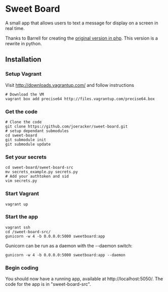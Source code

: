 # Sweet Board
A small app that allows users to text a message for display on a screen in real time.

Thanks to Barrell for creating the [original version in php](https://github.com/barrel/sweet-board). This version is a rewrite in python.

## Installation
### Setup Vagrant 
Visit http://downloads.vagrantup.com/ and follow instructions
	
	# Download the VM
	vagrant box add precise64 http://files.vagrantup.com/precise64.box


### Get the code
    # Clone the code
    git clone https://github.com/joeracker/sweet-board.git
    # setup dependant submodules
    cd sweet-board
    git submodule init
    git submodule update


### Set your secrets
    cd sweet-board/sweet-board-src
	mv secrets_example.py secrets.py
    # Add your authtoken and sid
	vim secrets.py 

### Start Vagrant
    vagrant up

### Start the app
    vagrant ssh
	cd /sweet-board-src/
	gunicorn -w 4 -b 0.0.0.0:5000 sweetboard:app

Gunicorn can be run as a daemon with the --daemon switch:

    gunicorn -w 4 -b 0.0.0.0:5000 sweetboard:app --daemon


### Begin coding
You should now have a running app, available at http://localhost:5050/. The code for the app is in "sweet-board-src".
